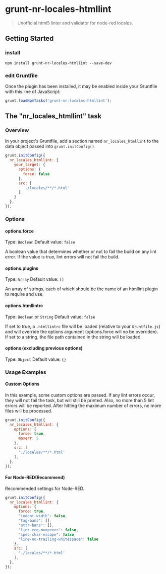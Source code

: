 # grunt-nr-locales-htmllint

> Unofficial html5 linter and validator for node-red locales.

## Getting Started

### install

```shell
npm install grunt-nr-loceles-htmllint --save-dev
```

### edit Gruntfile

Once the plugin has been installed, it may be enabled inside your Gruntfile with this line of JavaScript:

```js
grunt.loadNpmTasks('grunt-nr-locales-htmllint');
```

## The "nr_locales_htmllint" task

### Overview

In your project's Gruntfile, add a section named `nr_locales_htmllint` to the data object passed into `grunt.initConfig()`.

```js
grunt.initConfig({
  nr_locales_htmllint: {
    your_target: {
      options: {
        force: false
      },
      src: [
        './locales/**/*.html'
      ]
    }
  },
});
```

### Options

#### options.force

Type: `Boolean`
Default value: `false`

A boolean value that determines whether or not to fail the build on any lint error. If the value is true, lint errors will not fail the build.

#### options.plugins

Type: `Array`
Default value: `[]`

An array of strings, each of which should be the name of an htmllint plugin to require and use.

#### options.htmllintrc

Type: `Boolean` or `String`
Default value: `false`

If set to true, a `.htmllintrc` file will be loaded (relative to your `Gruntfile.js`) and
will override the options argument (options.force will no be overriden).
If set to a string, the file path contained in the string will be loaded.

#### options (excluding previous options)

Type: `Object`
Default value: `{}`

### Usage Examples

#### Custom Options

In this example, some custom options are passed. If any lint errors occur, they will not
fail the task, but will still be printed. Also, no more than 5 lint errors will be
reported. After hitting the maximum number of errors, no more files will be processed.

```js
grunt.initConfig({
  nr_locales_htmllint: {
    options: {
      force: true,
      maxerr: 5
    },
    src: [
      './locales/**/*.html'
    ],
  },
});
```

#### For Node-RED(Recommend)

Recommended settings for Node-RED.

```js
grunt.initConfig({
  nr_locales_htmllint: {
    options: {
      force: true,
      "indent-width": false,
      "tag-bans": [],
      "attr-bans": [],
      "link-req-noopener": false,
      "spec-char-escape": false,
      "line-no-trailing-whitespace": false
    },
    src: [
      './locales/**/*.html'
    ],
  },
});
```
